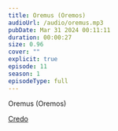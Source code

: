 ```yaml
---
title: Oremus (Oremos)
audioUrl: /audio/oremus.mp3
pubDate: Mar 31 2024 00:11:11
duration: 00:00:27
size: 0.96
cover: ""
explicit: true
episode: 11
season: 1
episodeType: full
---
```

Oremus (Oremos)

<div class="text-center mt-16">
  <a class="btn btn-accent mt-9" href="/episode/post03">Credo</a>
</div>